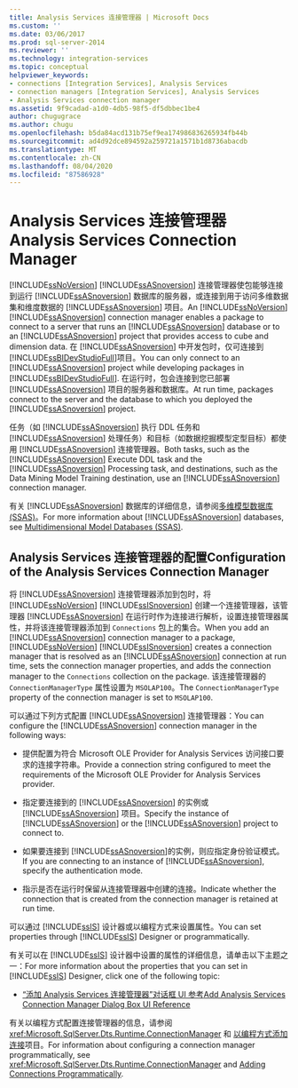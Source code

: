 ```yaml
---
title: Analysis Services 连接管理器 | Microsoft Docs
ms.custom: ''
ms.date: 03/06/2017
ms.prod: sql-server-2014
ms.reviewer: ''
ms.technology: integration-services
ms.topic: conceptual
helpviewer_keywords:
- connections [Integration Services], Analysis Services
- connection managers [Integration Services], Analysis Services
- Analysis Services connection manager
ms.assetid: 9f9cadad-a1d0-4db5-98f5-df5dbbec1be4
author: chugugrace
ms.author: chugu
ms.openlocfilehash: b5da84acd131b75ef9ea174986836265934fb44b
ms.sourcegitcommit: ad4d92dce894592a259721a1571b1d8736abacdb
ms.translationtype: MT
ms.contentlocale: zh-CN
ms.lasthandoff: 08/04/2020
ms.locfileid: "87586928"
---
```

# <a name="analysis-services-connection-manager"></a><span data-ttu-id="54dd6-102">Analysis Services 连接管理器</span><span class="sxs-lookup"><span data-stu-id="54dd6-102">Analysis Services Connection Manager</span></span>
  <span data-ttu-id="54dd6-103">[!INCLUDE[ssNoVersion](../../includes/ssnoversion-md.md)] [!INCLUDE[ssASnoversion](../../includes/ssasnoversion-md.md)] 连接管理器使包能够连接到运行 [!INCLUDE[ssASnoversion](../../includes/ssasnoversion-md.md)] 数据库的服务器，或连接到用于访问多维数据集和维度数据的 [!INCLUDE[ssASnoversion](../../includes/ssasnoversion-md.md)] 项目。</span><span class="sxs-lookup"><span data-stu-id="54dd6-103">An [!INCLUDE[ssNoVersion](../../includes/ssnoversion-md.md)] [!INCLUDE[ssASnoversion](../../includes/ssasnoversion-md.md)] connection manager enables a package to connect to a server that runs an [!INCLUDE[ssASnoversion](../../includes/ssasnoversion-md.md)] database or to an [!INCLUDE[ssASnoversion](../../includes/ssasnoversion-md.md)] project that provides access to cube and dimension data.</span></span> <span data-ttu-id="54dd6-104">在 [!INCLUDE[ssASnoversion](../../includes/ssasnoversion-md.md)] 中开发包时，仅可连接到 [!INCLUDE[ssBIDevStudioFull](../../includes/ssbidevstudiofull-md.md)]项目。</span><span class="sxs-lookup"><span data-stu-id="54dd6-104">You can only connect to an [!INCLUDE[ssASnoversion](../../includes/ssasnoversion-md.md)] project while developing packages in [!INCLUDE[ssBIDevStudioFull](../../includes/ssbidevstudiofull-md.md)].</span></span> <span data-ttu-id="54dd6-105">在运行时，包会连接到您已部署 [!INCLUDE[ssASnoversion](../../includes/ssasnoversion-md.md)] 项目的服务器和数据库。</span><span class="sxs-lookup"><span data-stu-id="54dd6-105">At run time, packages connect to the server and the database to which you deployed the [!INCLUDE[ssASnoversion](../../includes/ssasnoversion-md.md)] project.</span></span>  
  
 <span data-ttu-id="54dd6-106">任务（如 [!INCLUDE[ssASnoversion](../../includes/ssasnoversion-md.md)] 执行 DDL 任务和 [!INCLUDE[ssASnoversion](../../includes/ssasnoversion-md.md)] 处理任务）和目标（如数据挖掘模型定型目标）都使用 [!INCLUDE[ssASnoversion](../../includes/ssasnoversion-md.md)] 连接管理器。</span><span class="sxs-lookup"><span data-stu-id="54dd6-106">Both tasks, such as the [!INCLUDE[ssASnoversion](../../includes/ssasnoversion-md.md)] Execute DDL task and the [!INCLUDE[ssASnoversion](../../includes/ssasnoversion-md.md)] Processing task, and destinations, such as the Data Mining Model Training destination, use an [!INCLUDE[ssASnoversion](../../includes/ssasnoversion-md.md)] connection manager.</span></span>  
  
 <span data-ttu-id="54dd6-107">有关 [!INCLUDE[ssASnoversion](../../includes/ssasnoversion-md.md)] 数据库的详细信息，请参阅[多维模型数据库 (SSAS)](https://docs.microsoft.com/analysis-services/multidimensional-models/multidimensional-model-databases-ssas)。</span><span class="sxs-lookup"><span data-stu-id="54dd6-107">For more information about [!INCLUDE[ssASnoversion](../../includes/ssasnoversion-md.md)] databases, see [Multidimensional Model Databases &#40;SSAS&#41;](https://docs.microsoft.com/analysis-services/multidimensional-models/multidimensional-model-databases-ssas).</span></span>  
  
## <a name="configuration-of-the-analysis-services-connection-manager"></a><span data-ttu-id="54dd6-108">Analysis Services 连接管理器的配置</span><span class="sxs-lookup"><span data-stu-id="54dd6-108">Configuration of the Analysis Services Connection Manager</span></span>  
 <span data-ttu-id="54dd6-109">将 [!INCLUDE[ssASnoversion](../../includes/ssasnoversion-md.md)] 连接管理器添加到包时，将 [!INCLUDE[ssNoVersion](../../includes/ssnoversion-md.md)] [!INCLUDE[ssISnoversion](../../includes/ssisnoversion-md.md)] 创建一个连接管理器，该管理器 [!INCLUDE[ssASnoversion](../../includes/ssasnoversion-md.md)] 在运行时作为连接进行解析，设置连接管理器属性，并将该连接管理器添加到 `Connections` 包上的集合。</span><span class="sxs-lookup"><span data-stu-id="54dd6-109">When you add an [!INCLUDE[ssASnoversion](../../includes/ssasnoversion-md.md)] connection manager to a package, [!INCLUDE[ssNoVersion](../../includes/ssnoversion-md.md)] [!INCLUDE[ssISnoversion](../../includes/ssisnoversion-md.md)] creates a connection manager that is resolved as an [!INCLUDE[ssASnoversion](../../includes/ssasnoversion-md.md)] connection at run time, sets the connection manager properties, and adds the connection manager to the `Connections` collection on the package.</span></span> <span data-ttu-id="54dd6-110">该连接管理器的 `ConnectionManagerType` 属性设置为 `MSOLAP100`。</span><span class="sxs-lookup"><span data-stu-id="54dd6-110">The `ConnectionManagerType` property of the connection manager is set to `MSOLAP100`.</span></span>  
  
 <span data-ttu-id="54dd6-111">可以通过下列方式配置 [!INCLUDE[ssASnoversion](../../includes/ssasnoversion-md.md)] 连接管理器：</span><span class="sxs-lookup"><span data-stu-id="54dd6-111">You can configure the [!INCLUDE[ssASnoversion](../../includes/ssasnoversion-md.md)] connection manager in the following ways:</span></span>  
  
-   <span data-ttu-id="54dd6-112">提供配置为符合 Microsoft OLE Provider for Analysis Services 访问接口要求的连接字符串。</span><span class="sxs-lookup"><span data-stu-id="54dd6-112">Provide a connection string configured to meet the requirements of the Microsoft OLE Provider for Analysis Services provider.</span></span>  
  
-   <span data-ttu-id="54dd6-113">指定要连接到的 [!INCLUDE[ssASnoversion](../../includes/ssasnoversion-md.md)] 的实例或 [!INCLUDE[ssASnoversion](../../includes/ssasnoversion-md.md)] 项目。</span><span class="sxs-lookup"><span data-stu-id="54dd6-113">Specify the instance of [!INCLUDE[ssASnoversion](../../includes/ssasnoversion-md.md)] or the [!INCLUDE[ssASnoversion](../../includes/ssasnoversion-md.md)] project to connect to.</span></span>  
  
-   <span data-ttu-id="54dd6-114">如果要连接到 [!INCLUDE[ssASnoversion](../../includes/ssasnoversion-md.md)]的实例，则应指定身份验证模式。</span><span class="sxs-lookup"><span data-stu-id="54dd6-114">If you are connecting to an instance of [!INCLUDE[ssASnoversion](../../includes/ssasnoversion-md.md)], specify the authentication mode.</span></span>  
  
-   <span data-ttu-id="54dd6-115">指示是否在运行时保留从连接管理器中创建的连接。</span><span class="sxs-lookup"><span data-stu-id="54dd6-115">Indicate whether the connection that is created from the connection manager is retained at run time.</span></span>  
  
 <span data-ttu-id="54dd6-116">可以通过 [!INCLUDE[ssIS](../../includes/ssis-md.md)] 设计器或以编程方式来设置属性。</span><span class="sxs-lookup"><span data-stu-id="54dd6-116">You can set properties through [!INCLUDE[ssIS](../../includes/ssis-md.md)] Designer or programmatically.</span></span>  
  
 <span data-ttu-id="54dd6-117">有关可以在 [!INCLUDE[ssIS](../../includes/ssis-md.md)] 设计器中设置的属性的详细信息，请单击以下主题之一：</span><span class="sxs-lookup"><span data-stu-id="54dd6-117">For more information about the properties that you can set in [!INCLUDE[ssIS](../../includes/ssis-md.md)] Designer, click one of the following topic:</span></span>  
  
-   [<span data-ttu-id="54dd6-118">“添加 Analysis Services 连接管理器”对话框 UI 参考</span><span class="sxs-lookup"><span data-stu-id="54dd6-118">Add Analysis Services Connection Manager Dialog Box UI Reference</span></span>](add-analysis-services-connection-manager-dialog-box-ui-reference.md)  
  
 <span data-ttu-id="54dd6-119">有关以编程方式配置连接管理器的信息，请参阅 <xref:Microsoft.SqlServer.Dts.Runtime.ConnectionManager> 和 [以编程方式添加连接](../building-packages-programmatically/adding-connections-programmatically.md)项目。</span><span class="sxs-lookup"><span data-stu-id="54dd6-119">For information about configuring a connection manager programmatically, see <xref:Microsoft.SqlServer.Dts.Runtime.ConnectionManager> and [Adding Connections Programmatically](../building-packages-programmatically/adding-connections-programmatically.md).</span></span>  
  
  
